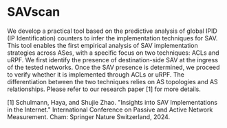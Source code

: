 # SAVscan
We develop a practical tool based on the predictive analysis of global IPID (IP Identification) counters to infer the implementation techniques for SAV. This tool enables the first empirical analysis of SAV implementation strategies across ASes, with a specific focus on two techniques: ACLs and uRPF.
We first identify the presence of destination-side SAV at the ingress of the tested networks. Once the SAV presence is determined, we proceed to verify whether it is implemented through ACLs or uRPF. The differentiation between the two techniques relies on AS topologies and AS relationships.
Please refer to our research paper [1] for more details.


[1] Schulmann, Haya, and Shujie Zhao. "Insights into SAV Implementations in the Internet." International Conference on Passive and Active Network Measurement. Cham: Springer Nature Switzerland, 2024.

